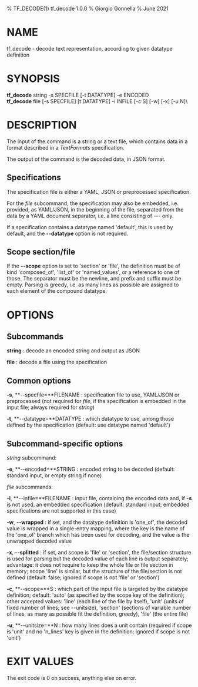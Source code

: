 % TF\_DECODE(1) tf\_decode 1.0.0
% Giorgio Gonnella
% June 2021

# NAME

tf\_decode - decode text representation, according to given datatype definition

# SYNOPSIS

**tf_decode** string -s SPECFILE [-t DATATYPE] -e ENCODED\
**tf_decode** file [-s SPECFILE] [t DATATYPE] -i INFILE [-c S] [-w] [-x] [-u N]\

# DESCRIPTION

The input of the command is a string or a text file, which contains data in a
format described in a *TextFormats* specification.

The output of the command is the decoded data, in JSON format.

## Specifications

The specification file is either a YAML, JSON or preprocessed specification.

For the *file* subcommand, the specification may also be embedded, i.e.
provided, as YAML/JSON, in the beginning of the file, separated from the data
by a YAML document separator, i.e. a line consisting of --- only.

If a specification contains a datatype named 'default', this is used by default,
and the **\-\-datatype** option is not required.

## Scope section/file

If the **\-\-scope** option is set to 'section' or 'file', the definition must
be of kind 'composed\_of', 'list\_of' or 'named\_values', or a reference to
one of those. The separator must be the newline, and prefix and suffix must be
empty. Parsing is greedy, i.e. as many lines as possible are assigned to
each element of the compound datatype.

# OPTIONS

## Subcommands

**string**
: decode an encoded string and output as JSON

**file**
: decode a file using the specification

## Common options
**-s**, **\-\-specfile=**FILENAME
: specification file to use, YAML/JSON or preprocessed
  (not required for *file*, if the specification is embedded
  in the input file; always required for *string*)

**-t**, **\-\-datatype=**DATATYPE
: which datatype to use, among those defined by the specification
  (default: use datatype named 'default')

## Subcommand-specific options

*string* subcommand:

**-e**, **\-\-encoded=**STRING
: encoded string to be decoded
  (default: standard input, or empty string if none)

*file* subcommands:

**-i**, **\-\-infile=**FILENAME
: input file, containing the encoded data and, if **-s** is not used,
  an embedded specification (default: standard input; embedded specifications
  are not supported in this case)

**-w**, **\-\-wrapped**
: if set, and the datatype definition is 'one\_of', the decoded
  value is wrapped in a single-entry mapping, where the key
  is the name of the 'one\_of' branch which has been used for
  decoding, and the value is the unwrapped decoded value

**-x**, **\-\-splitted**
: if set, and scope is 'file' or 'section', the file/section
  structure is used for parsing but the decoded value of each
  line is output separately; advantage: it does not require to
  keep the whole file or file section in memory; scope 'line'
  is similar, but the structure of the file/section is not defined
  (default: false; ignored if scope is not 'file' or 'section')

**-c**, **\-\-scope=**S
: which part of the input file is targeted by the datatype
  definition; default: 'auto' (as specified by the scope key of
  the definition); other accepted values:
  'line' (each line of the file by itself),
  'unit' (units of fixed number of lines; see \-\-unitsize),
  'section' (sections of variable number of lines,
             as many as possible fit the definition, greedy),
  'file' (the entire file)

**-u**, **\-\-unitsize=**N
: how many lines does a unit contain (required if scope is 'unit'
  and no 'n\_lines' key is given in the definition; ignored if
  scope is not 'unit')

# EXIT VALUES
The exit code is 0 on success, anything else on error.

